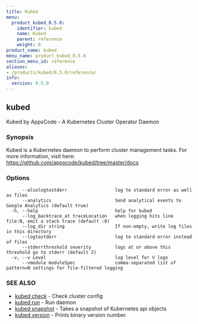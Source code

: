```yaml
---
title: Kubed
menu:
  product_kubed_0.5.0:
    identifier: kubed
    name: Kubed
    parent: reference
    weight: 0
product_name: kubed
menu_name: product_kubed_0.5.0
section_menu_id: reference
aliases:
- /products/kubed/0.5.0/reference/
info:
  version: 0.5.0
---
```


## kubed

Kubed by AppsCode - A Kubernetes Cluster Operator Daemon

### Synopsis

Kubed is a Kubernetes daemon to perform cluster management tasks. For more information, visit here: https://github.com/appscode/kubed/tree/master/docs

### Options

```
      --alsologtostderr                  log to standard error as well as files
      --analytics                        Send analytical events to Google Analytics (default true)
  -h, --help                             help for kubed
      --log_backtrace_at traceLocation   when logging hits line file:N, emit a stack trace (default :0)
      --log_dir string                   If non-empty, write log files in this directory
      --logtostderr                      log to standard error instead of files
      --stderrthreshold severity         logs at or above this threshold go to stderr (default 2)
  -v, --v Level                          log level for V logs
      --vmodule moduleSpec               comma-separated list of pattern=N settings for file-filtered logging
```

### SEE ALSO

* [kubed check](/products/kubed/0.5.0/reference/kubed_check)	 - Check cluster config
* [kubed run](/products/kubed/0.5.0/reference/kubed_run)	 - Run daemon
* [kubed snapshot](/products/kubed/0.5.0/reference/kubed_snapshot)	 - Takes a snapshot of Kubernetes api objects
* [kubed version](/products/kubed/0.5.0/reference/kubed_version)	 - Prints binary version number.

